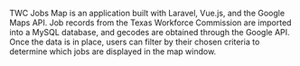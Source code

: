 TWC Jobs Map is an application built with Laravel, Vue.js, and the Google Maps API.  Job records from the Texas Workforce Commission are imported into a MySQL database, and gecodes are obtained through the Google API. Once the data is in place, users can filter by their chosen criteria to determine which jobs are displayed in the map window.
